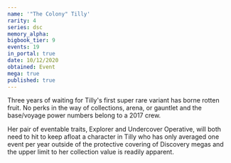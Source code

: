 ```yaml
---
name: '"The Colony" Tilly'
rarity: 4
series: dsc
memory_alpha:
bigbook_tier: 9
events: 19
in_portal: true
date: 10/12/2020
obtained: Event
mega: true
published: true
---
```


Three years of waiting for Tilly's first super rare variant has borne rotten fruit. No perks in the way of collections, arena, or gauntlet and the base/voyage power numbers belong to a 2017 crew.

Her pair of eventable traits, Explorer and Undercover Operative, will both need to hit to keep afloat a character in Tilly who has only averaged one event per year outside of the protective covering of Discovery megas and the upper limit to her collection value is readily apparent.
